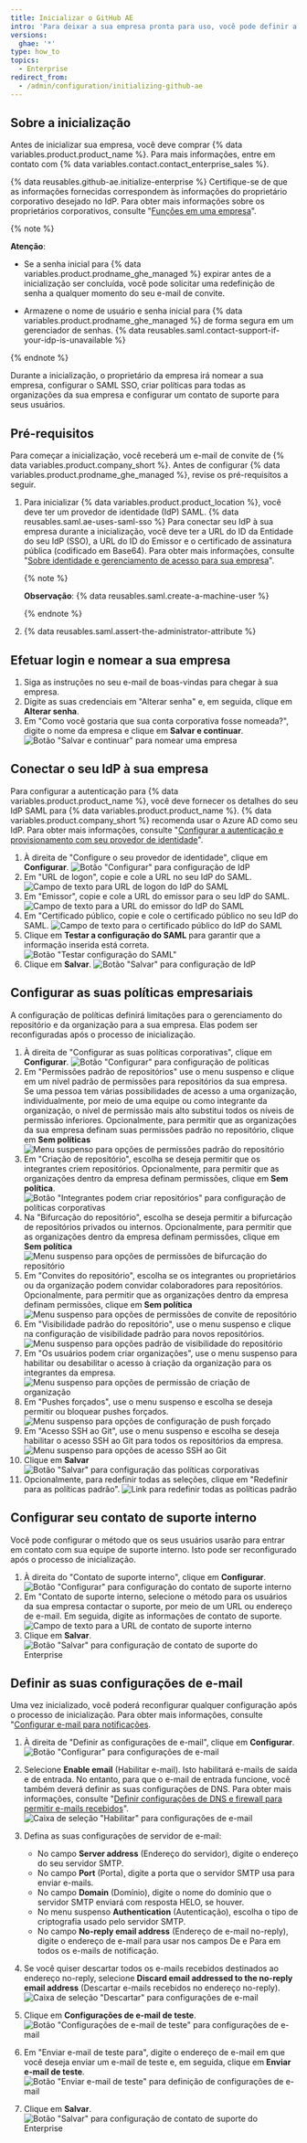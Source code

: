 ```yaml
---
title: Inicializar o GitHub AE
intro: 'Para deixar a sua empresa pronta para uso, você pode definir a configuração inicial de {% data variables.product.product_name %}.'
versions:
  ghae: '*'
type: how_to
topics:
  - Enterprise
redirect_from:
  - /admin/configuration/initializing-github-ae
---
```


## Sobre a inicialização

Antes de inicializar sua empresa, você deve comprar {% data variables.product.product_name %}. Para mais informações, entre em contato com {% data variables.contact.contact_enterprise_sales %}.

{% data reusables.github-ae.initialize-enterprise %} Certifique-se de que as informações fornecidas correspondem às informações do proprietário corporativo desejado no IdP. Para obter mais informações sobre os proprietários corporativos, consulte "[Funções em uma empresa](/github/setting-up-and-managing-your-enterprise/roles-in-an-enterprise#enterprise-owner)".

{% note %}

**Atenção**:

- Se a senha inicial para {% data variables.product.prodname_ghe_managed %} expirar antes de a inicialização ser concluída, você pode solicitar uma redefinição de senha a qualquer momento do seu e-mail de convite.

- Armazene o nome de usuário e senha inicial para {% data variables.product.prodname_ghe_managed %} de forma segura em um gerenciador de senhas. {% data reusables.saml.contact-support-if-your-idp-is-unavailable %}

{% endnote %}

Durante a inicialização, o proprietário da empresa irá nomear a sua empresa, configurar o SAML SSO, criar políticas para todas as organizações da sua empresa e configurar um contato de suporte para seus usuários.

## Pré-requisitos

Para começar a inicialização, você receberá um e-mail de convite de {% data variables.product.company_short %}. Antes de configurar {% data variables.product.prodname_ghe_managed %}, revise os pré-requisitos a seguir.


1. Para inicializar {% data variables.product.product_location %}, você deve ter um provedor de identidade (IdP) SAML. {% data reusables.saml.ae-uses-saml-sso %} Para conectar seu IdP à sua empresa durante a inicialização, você deve ter a URL do ID da Entidade do seu IdP (SSO), a URL do ID do Emissor e o certificado de assinatura pública (codificado em Base64). Para obter mais informações, consulte "[Sobre identidade e gerenciamento de acesso para sua empresa](/admin/authentication/about-identity-and-access-management-for-your-enterprise)".

    {% note %}

    **Observação**: {% data reusables.saml.create-a-machine-user %}

    {% endnote %}

2. {% data reusables.saml.assert-the-administrator-attribute %}

## Efetuar login e nomear a sua empresa

1. Siga as instruções no seu e-mail de boas-vindas para chegar à sua empresa.
2. Digite as suas credenciais em "Alterar senha" e, em seguida, clique em **Alterar senha**.
3. Em "Como você gostaria que sua conta corporativa fosse nomeada?", digite o nome da empresa e clique em **Salvar e continuar**. ![Botão "Salvar e continuar" para nomear uma empresa](/assets/images/enterprise/configuration/ae-enterprise-configuration.png)

## Conectar o seu IdP à sua empresa

Para configurar a autenticação para {% data variables.product.product_name %}, você deve fornecer os detalhes do seu IdP SAML para {% data variables.product.product_name %}. {% data variables.product.company_short %} recomenda usar o Azure AD como seu IdP. Para obter mais informações, consulte "[Configurar a autenticação e provisionamento com seu provedor de identidade](/admin/authentication/configuring-authentication-and-provisioning-with-your-identity-provider)".

1. À direita de "Configure o seu provedor de identidade", clique em **Configurar**. ![Botão "Configurar" para configuração de IdP](/assets/images/enterprise/configuration/ae-idp-configure.png)
1. Em "URL de logon", copie e cole a URL no seu IdP do SAML. ![Campo de texto para URL de logon do IdP do SAML](/assets/images/enterprise/configuration/ae-idp-sign-on-url.png)
1. Em "Emissor", copie e cole a URL do emissor para o seu IdP do SAML. ![Campo de texto para a URL do emissor do IdP do SAML](/assets/images/enterprise/configuration/ae-idp-issuer-url.png)
1. Em "Certificado público, copie e cole o certificado público no seu IdP do SAML. ![Campo de texto para o certificado público do IdP do SAML](/assets/images/enterprise/configuration/ae-idp-public-certificate.png)
1. Clique em **Testar a configuração do SAML** para garantir que a informação inserida está correta. ![Botão "Testar configuração do SAML"](/assets/images/enterprise/configuration/ae-test-saml-configuration.png)
1. Clique em **Salvar**. ![Botão "Salvar" para configuração de IdP](/assets/images/enterprise/configuration/ae-save.png)

## Configurar as suas políticas empresariais

A configuração de políticas definirá limitações para o gerenciamento do repositório e da organização para a sua empresa. Elas podem ser reconfiguradas após o processo de inicialização.

1. À direita de "Configurar as suas políticas corporativas", clique em **Configurar**. ![Botão "Configurar" para configuração de políticas](/assets/images/enterprise/configuration/ae-policies-configure.png)
2. Em "Permissões padrão de repositórios" use o menu suspenso e clique em um nível padrão de permissões para repositórios da sua empresa. Se uma pessoa tem várias possibilidades de acesso a uma organização, individualmente, por meio de uma equipe ou como integrante da organização, o nível de permissão mais alto substitui todos os níveis de permissão inferiores. Opcionalmente, para permitir que as organizações da sua empresa definam suas permissões padrão no repositório, clique em **Sem políticas** ![Menu suspenso para opções de permissões padrão do repositório](/assets/images/enterprise/configuration/ae-repository-permissions-menu.png)
3. Em "Criação de repositório", escolha se deseja permitir que os integrantes criem repositórios. Opcionalmente, para permitir que as organizações dentro da empresa definam permissões, clique em **Sem política**. ![Botão "Integrantes podem criar repositórios" para configuração de políticas corporativas](/assets/images/enterprise/configuration/ae-repository-creation-permissions.png)
4. Na "Bifurcação do repositório", escolha se deseja permitir a bifurcação de repositórios privados ou internos. Opcionalmente, para permitir que as organizações dentro da empresa definam permissões, clique em **Sem política** ![Menu suspenso para opções de permissões de bifurcação do repositório](/assets/images/enterprise/configuration/ae-repository-forking-menu.png)
5. Em "Convites do repositório", escolha se os integrantes ou proprietários ou da organização podem convidar colaboradores para repositórios. Opcionalmente, para permitir que as organizações dentro da empresa definam permissões, clique em **Sem política** ![Menu suspenso para opções de permissões de convite de repositório](/assets/images/enterprise/configuration/ae-repository-invitations-menu.png)
6. Em "Visibilidade padrão do repositório", use o menu suspenso e clique na configuração de visibilidade padrão para novos repositórios. ![Menu suspenso para opções padrão de visibilidade do repositório](/assets/images/enterprise/configuration/ae-repository-visibility-menu.png)
7. Em "Os usuários podem criar organizações", use o menu suspenso para habilitar ou desabilitar o acesso à criação da organização para os integrantes da empresa. ![Menu suspenso para opções de permissão de criação de organização](/assets/images/enterprise/configuration/ae-organization-creation-permissions-menu.png)
8. Em "Pushes forçados", use o menu suspenso e escolha se deseja permitir ou bloquear pushes forçados. ![Menu suspenso para opções de configuração de push forçado](/assets/images/enterprise/configuration/ae-force-pushes-configuration-menu.png)
9. Em "Acesso SSH ao Git", use o menu suspenso e escolha se deseja habilitar o acesso SSH ao Git para todos os repositórios da empresa. ![Menu suspenso para opções de acesso SSH ao Git](/assets/images/enterprise/configuration/ae-git-ssh-access-menu.png)
10. Clique em **Salvar** ![Botão "Salvar" para configuração das políticas corporativas](/assets/images/enterprise/configuration/ae-save.png)
11. Opcionalmente, para redefinir todas as seleções, clique em "Redefinir para as políticas padrão". ![Link para redefinir todas as políticas padrão](/assets/images/enterprise/configuration/ae-reset-default-options.png)

## Configurar seu contato de suporte interno

Você pode configurar o método que os seus usuários usarão para entrar em contato com sua equipe de suporte interno. Isto pode ser reconfigurado após o processo de inicialização.

1. À direita do "Contato de suporte interno", clique em **Configurar**. ![Botão "Configurar" para configuração do contato de suporte interno](/assets/images/enterprise/configuration/ae-support-configure.png)
2. Em "Contato de suporte interno, selecione o método para os usuários da sua empresa contactar o suporte, por meio de um URL ou endereço de e-mail. Em seguida, digite as informações de contato de suporte. ![Campo de texto para a URL de contato de suporte interno](/assets/images/enterprise/configuration/ae-support-link-url.png)
3. Clique em **Salvar**. ![Botão "Salvar" para configuração de contato de suporte do Enterprise](/assets/images/enterprise/configuration/ae-save.png)

## Definir as suas configurações de e-mail

Uma vez inicializado, você poderá reconfigurar qualquer configuração após o processo de inicialização. Para obter mais informações, consulte "[Configurar e-mail para notificações](/admin/configuration/configuring-email-for-notifications).

1. À direita de "Definir as configurações de e-mail", clique em **Configurar**. ![Botão "Configurar" para configurações de e-mail](/assets/images/enterprise/configuration/ae-email-configure.png)
2. Selecione **Enable email** (Habilitar e-mail). Isto habilitará e-mails de saída e de entrada. No entanto, para que o e-mail de entrada funcione, você também deverá definir as suas configurações de DNS. Para obter mais informações, consulte "[Definir configurações de DNS e firewall para permitir e-mails recebidos](/admin/configuration/configuring-email-for-notifications#configuring-dns-and-firewall-settings-to-allow-incoming-emails)". ![Caixa de seleção "Habilitar" para configurações de e-mail](/assets/images/enterprise/configuration/ae-enable-email-configure.png)
3. Defina as suas configurações de servidor de e-mail:
    - No campo **Server address** (Endereço do servidor), digite o endereço do seu servidor SMTP.
    - No campo **Port** (Porta), digite a porta que o servidor SMTP usa para enviar e-mails.
    - No campo **Domain** (Domínio), digite o nome do domínio que o servidor SMTP enviará com resposta HELO, se houver.
    - No menu suspenso **Authentication** (Autenticação), escolha o tipo de criptografia usado pelo servidor SMTP.
    - No campo **No-reply email address** (Endereço de e-mail no-reply), digite o endereço de e-mail para usar nos campos De e Para em todos os e-mails de notificação.

4. Se você quiser descartar todos os e-mails recebidos destinados ao endereço no-reply, selecione **Discard email addressed to the no-reply email address** (Descartar e-mails recebidos no endereço no-reply). ![Caixa de seleção "Descartar" para configurações de e-mail](/assets/images/enterprise/configuration/ae-discard-email.png)
5. Clique em **Configurações de e-mail de teste**. ![Botão "Configurações de e-mail de teste" para configurações de e-mail](/assets/images/enterprise/configuration/ae-test-email.png)
6. Em "Enviar e-mail de teste para", digite o endereço de e-mail em que você deseja enviar um e-mail de teste e, em seguida, clique em **Enviar e-mail de teste**. ![Botão "Enviar e-mail de teste" para definição de configurações de e-mail](/assets/images/enterprise/configuration/ae-send-test-email.png)
7. Clique em **Salvar**. ![Botão "Salvar" para configuração de contato de suporte do Enterprise](/assets/images/enterprise/configuration/ae-save.png)
